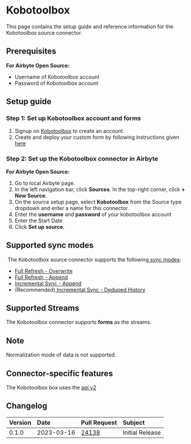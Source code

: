 # Kobotoolbox

This page contains the setup guide and reference information for the Kobotoolbox source connector.

## Prerequisites

**For Airbyte Open Source:**

- Username of Kobotoolbox account
- Password of Kobotoolbox account

## Setup guide

### Step 1: Set up Kobotoolbox account and forms

1. Signup on [Kobotoolbox](https://www.kobotoolbox.org/sign-up/) to create an account.
2. Create and deploy your custom form by following instructions given [here](https://support.kobotoolbox.org/new_form.html)

### Step 2: Set up the Kobotoolbox connector in Airbyte

**For Airbyte Open Source:**

1. Go to local Airbyte page.
2. In the left navigation bar, click **Sources**. In the top-right corner, click **+ New Source**.
3. On the source setup page, select **Kobotoolbox** from the Source type dropdown and enter a name for this connector.
4. Enter the **username** and **password** of your kobotoolbox account
5. Enter the Start Date
6. Click **Set up source**.

## Supported sync modes

​
The Kobotoolbox source connector supports the following[ sync modes](https://docs.airbyte.com/cloud/core-concepts#connection-sync-modes):
​

- [Full Refresh - Overwrite](https://docs.airbyte.com/understanding-airbyte/connections/full-refresh-overwrite)
- [Full Refresh - Append](https://docs.airbyte.com/understanding-airbyte/connections/full-refresh-append)
- [Incremental Sync - Append](https://docs.airbyte.com/understanding-airbyte/connections/incremental-append)
- (Recommended)[ Incremental Sync - Deduped History](https://docs.airbyte.com/understanding-airbyte/connections/incremental-deduped-history)

## Supported Streams

The Kobotoolbox connector supports **forms** as the streams.

## Note

Normalization mode of data is not supported.

## Connector-specific features

​The Kobotoolbox box uses the [api v2](https://kf.kobotoolbox.org/api/v2)

## Changelog

| Version | Date       | Pull Request                                             | Subject         |
| :------ | :--------- | :------------------------------------------------------- | :-------------- |
| 0.1.0   | 2023-03-16 | [24138](https://github.com/airbytehq/airbyte/pull/24138) | Initial Release |
